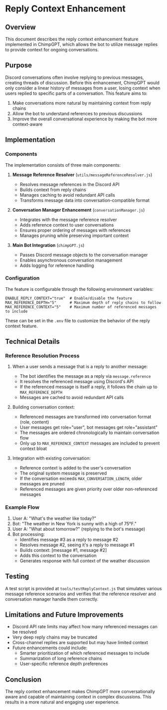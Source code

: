 # Reply Context Enhancement

## Overview

This document describes the reply context enhancement feature implemented in ChimpGPT, which allows the bot to utilize message replies to provide context for ongoing conversations.

## Purpose

Discord conversations often involve replying to previous messages, creating threads of discussion. Before this enhancement, ChimpGPT would only consider a linear history of messages from a user, losing context when users replied to specific parts of a conversation. This feature aims to:

1. Make conversations more natural by maintaining context from reply chains
2. Allow the bot to understand references to previous discussions
3. Improve the overall conversational experience by making the bot more context-aware

## Implementation

### Components

The implementation consists of three main components:

1. **Message Reference Resolver** (`utils/messageReferenceResolver.js`)

   - Resolves message references in the Discord API
   - Builds context from reply chains
   - Manages caching to avoid redundant API calls
   - Transforms message data into conversation-compatible format

2. **Conversation Manager Enhancement** (`conversationManager.js`)

   - Integrates with the message reference resolver
   - Adds reference context to user conversations
   - Ensures proper ordering of messages with references
   - Manages pruning while preserving important context

3. **Main Bot Integration** (`chimpGPT.js`)
   - Passes Discord message objects to the conversation manager
   - Enables asynchronous conversation management
   - Adds logging for reference handling

### Configuration

The feature is configurable through the following environment variables:

```
ENABLE_REPLY_CONTEXT="true"  # Enable/disable the feature
MAX_REFERENCE_DEPTH="5"      # Maximum depth of reply chains to follow
MAX_REFERENCE_CONTEXT="5"    # Maximum number of referenced messages to include
```

These can be set in the `.env` file to customize the behavior of the reply context feature.

## Technical Details

### Reference Resolution Process

1. When a user sends a message that is a reply to another message:

   - The bot identifies the message as a reply via `message.reference`
   - It resolves the referenced message using Discord's API
   - If the referenced message is itself a reply, it follows the chain up to `MAX_REFERENCE_DEPTH`
   - Messages are cached to avoid redundant API calls

2. Building conversation context:

   - Referenced messages are transformed into conversation format (role, content)
   - User messages get role="user", bot messages get role="assistant"
   - The messages are ordered chronologically to maintain conversation flow
   - Only up to `MAX_REFERENCE_CONTEXT` messages are included to prevent context bloat

3. Integration with existing conversation:
   - Reference context is added to the user's conversation
   - The original system message is preserved
   - If the conversation exceeds `MAX_CONVERSATION_LENGTH`, older messages are pruned
   - Referenced messages are given priority over older non-referenced messages

### Example Flow

1. User A: "What's the weather like today?"
2. Bot: "The weather in New York is sunny with a high of 75°F."
3. User A: "What about tomorrow?" (replying to the bot's message)
4. Bot processing:
   - Identifies message #3 as a reply to message #2
   - Resolves message #2, seeing it's a reply to message #1
   - Builds context: [message #1, message #2]
   - Adds this context to the conversation
   - Generates response with full context of the weather discussion

## Testing

A test script is provided at `tools/testReplyContext.js` that simulates various message reference scenarios and verifies that the reference resolver and conversation manager handle them correctly.

## Limitations and Future Improvements

- Discord API rate limits may affect how many referenced messages can be resolved
- Very deep reply chains may be truncated
- Cross-channel replies are supported but may have limited context
- Future enhancements could include:
  - Smarter prioritization of which referenced messages to include
  - Summarization of long reference chains
  - User-specific reference depth preferences

## Conclusion

The reply context enhancement makes ChimpGPT more conversationally aware and capable of maintaining context in complex discussions. This results in a more natural and engaging user experience.
